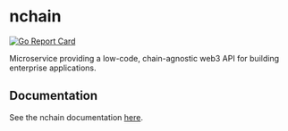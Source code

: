 # nchain

[![Go Report Card](https://goreportcard.com/badge/github.com/provideplatform/nchain)](https://goreportcard.com/report/github.com/provideplatform/nchain)

Microservice providing a low-code, chain-agnostic web3 API for building enterprise applications.

## Documentation

See the nchain documentation [here](https://docs.provide.services/api/nchain/overview).
